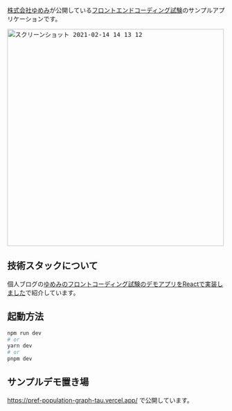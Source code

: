 [株式会社ゆめみ](https://www.yumemi.co.jp/)が公開している[フロントエンドコーディング試験](https://notion.yumemi.co.jp/0e9ef27b55704d7882aab55cc86c999d)のサンプルアプリケーションです。

<kbd><img width="500" alt="スクリーンショット 2021-02-14 14 13 12" src="https://user-images.githubusercontent.com/3121046/221408000-bcbaeaf0-4b27-46da-854e-f7d72b047046.png"></kbd>

## 技術スタックについて
個人ブログの[ゆめみのフロントコーディング試験のデモアプリをReactで実装しました](https://nishinatoshiharu.com/create-yumemi-front-demoapp/)で紹介しています。

## 起動方法

```bash
npm run dev
# or
yarn dev
# or
pnpm dev
```

## サンプルデモ置き場

https://pref-population-graph-tau.vercel.app/ で公開しています。
